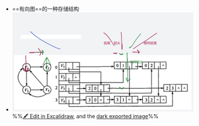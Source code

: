 - ==有向图==的一种存储结构
- ![](attachments/%E5%8D%81%E5%AD%97%E9%93%BE%E8%A1%A8%E5%AD%98%E5%82%A8%E5%9B%BE%202022-10-20%2015.47.41.excalidraw.svg)
%%[🖋 Edit in Excalidraw](attachments/%E5%8D%81%E5%AD%97%E9%93%BE%E8%A1%A8%E5%AD%98%E5%82%A8%E5%9B%BE%202022-10-20%2015.47.41.excalidraw.md), and the [dark exported image](attachments/%E5%8D%81%E5%AD%97%E9%93%BE%E8%A1%A8%E5%AD%98%E5%82%A8%E5%9B%BE%202022-10-20%2015.47.41.excalidraw.dark.svg)%%